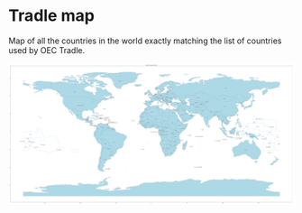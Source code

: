 # Tradle map

Map of all the countries in the world exactly matching the list of countries used by OEC Tradle.

![Latest map](./build/map.svg)
